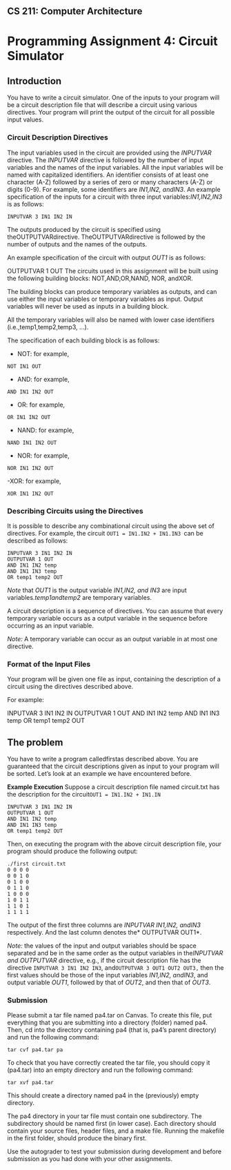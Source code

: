 
## CS 211: Computer Architecture

# Programming Assignment 4: Circuit Simulator


## Introduction

You have to write a circuit simulator. One of the inputs to your program will be a circuit description file
that will describe a circuit using various directives. Your program will print the output of the circuit for all
possible input values.

### Circuit Description Directives

The input variables used in the circuit are provided using the *INPUTVAR* directive. The *INPUTVAR* directive
is followed by the number of input variables and the names of the input variables. All the input variables
will be named with capitalized identifiers. An identifier consists of at least one character (A-Z) followed by a
series of zero or many characters (A-Z) or digits (0-9). For example, some identifiers are *IN1,IN2, andIN3*.
An example specification of the inputs for a circuit with three input variables:*IN1,IN2,IN3* is as follows:
```
INPUTVAR 3 IN1 IN2 IN
```

The outputs produced by the circuit is specified using theOUTPUTVARdirective. TheOUTPUTVARdirective is
followed by the number of outputs and the names of the outputs.

An example specification of the circuit with output *OUT1* is as follows:

OUTPUTVAR 1 OUT
The circuits used in this assignment will be built using the following building blocks: NOT,AND,OR,NAND,
NOR, andXOR.

The building blocks can produce temporary variables as outputs, and can use either the input variables or
temporary variables as input. Output variables will never be used as inputs in a building block.

All the temporary variables will also be named with lower case identifiers (i.e.,temp1,temp2,temp3, ...).

The specification of each building block is as follows:

- NOT: for example,
```
NOT IN1 OUT
```
- AND: for example,
```
AND IN1 IN2 OUT
```
- OR: for example,
```
OR IN1 IN2 OUT
```
- NAND: for example,
```
NAND IN1 IN2 OUT
```
- NOR: for example,
```
NOR IN1 IN2 OUT
```
-XOR: for example,
```
XOR IN1 IN2 OUT
```
### Describing Circuits using the Directives

It is possible to describe any combinational circuit using the above set of directives. For example, the circuit
```OUT1 = IN1.IN2 + IN1.IN3 ```can be described as follows:
```
INPUTVAR 3 IN1 IN2 IN
OUTPUTVAR 1 OUT
AND IN1 IN2 temp
AND IN1 IN3 temp
OR temp1 temp2 OUT
```

*Note* that *OUT1* is the output variable *IN1,IN2, and IN3* are input variables.*temp1andtemp2* are temporary
variables.

A circuit description is a sequence of directives. You can assume that every temporary variable occurs as a
output variable in the sequence before occurring as an input variable.

*Note:* A temporary variable can occur as an output variable in at most one directive.

### Format of the Input Files
Your program will be given one file as input, containing the description of a circuit using the directives
described above.

For example:

INPUTVAR 3 IN1 IN2 IN
OUTPUTVAR 1 OUT
AND IN1 IN2 temp
AND IN1 IN3 temp
OR temp1 temp2 OUT

## The problem
You have to write a program calledfirstas described above. You are guaranteed that the circuit descriptions
given as input to your program will be sorted. Let’s look at an example we have encountered before.

**Example Execution**
Suppose a circuit description file named circuit.txt has the description for the circuit```OUT1 = IN1.IN2 + IN1.IN```
```
INPUTVAR 3 IN1 IN2 IN
OUTPUTVAR 1 OUT
AND IN1 IN2 temp
AND IN1 IN3 temp
OR temp1 temp2 OUT
```

Then, on executing the program with the above circuit description file, your program should produce the
following output:
```
./first circuit.txt
0 0 0 0
0 0 1 0
0 1 0 0
0 1 1 0
1 0 0 0
1 0 1 1
1 1 0 1
1 1 1 1
```

The output of the first three columns are *INPUTVAR IN1,IN2, andIN3* respectively. And the last column
denotes the* OUTPUTVAR OUT1*.

*Note:* the values of the input and output variables should be space separated and be in the same order as the
output variables in the*INPUTVAR and OUTPUTVAR* directive, e.g., if the circuit description file has the directive
```INPUTVAR 3 IN1 IN2 IN3```, and```OUTPUTVAR 3 OUT1 OUT2 OUT3,``` then the first values should be those of the
input variables *IN1,IN2, andIN3*, and output variable *OUT1*, followed by that of *OUT2*, and then that of
*OUT3*.

### Submission
Please submit a tar file named pa4.tar on Canvas. To create this file, put everything that you are submitting
into a directory (folder) named pa4. Then, cd into the directory containing pa4 (that is, pa4’s parent
directory) and run the following command:
```
tar cvf pa4.tar pa
```

To check that you have correctly created the tar file, you should copy it (pa4.tar) into an empty directory
and run the following command:
```
tar xvf pa4.tar
```

This should create a directory named pa4 in the (previously) empty directory.

The pa4 directory in your tar file must contain one subdirectory. The subdirectory should be named first
(in lower case). Each directory should contain your source files, header files, and a make file. Running the
makefile in the first folder, should produce the binary first.

Use the autograder to test your submission during development and before submission as you had done with
your other assignments.
